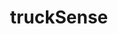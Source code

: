 ---
layout: landing
title: 'truckSense'
logo: assets/images/menu-logos/trucksense.svg
url: '#'
order: 9
hoverColor: '#262626'
---